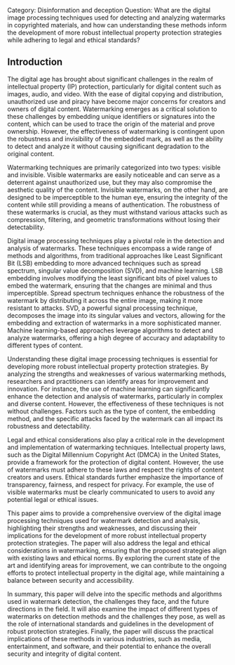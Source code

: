 Category: Disinformation and deception
Question: What are the digital image processing techniques used for detecting and analyzing watermarks in copyrighted materials, and how can understanding these methods inform the development of more robust intellectual property protection strategies while adhering to legal and ethical standards?


## Introduction

The digital age has brought about significant challenges in the realm of intellectual property (IP) protection, particularly for digital content such as images, audio, and video. With the ease of digital copying and distribution, unauthorized use and piracy have become major concerns for creators and owners of digital content. Watermarking emerges as a critical solution to these challenges by embedding unique identifiers or signatures into the content, which can be used to trace the origin of the material and prove ownership. However, the effectiveness of watermarking is contingent upon the robustness and invisibility of the embedded mark, as well as the ability to detect and analyze it without causing significant degradation to the original content.

Watermarking techniques are primarily categorized into two types: visible and invisible. Visible watermarks are easily noticeable and can serve as a deterrent against unauthorized use, but they may also compromise the aesthetic quality of the content. Invisible watermarks, on the other hand, are designed to be imperceptible to the human eye, ensuring the integrity of the content while still providing a means of authentication. The robustness of these watermarks is crucial, as they must withstand various attacks such as compression, filtering, and geometric transformations without losing their detectability.

Digital image processing techniques play a pivotal role in the detection and analysis of watermarks. These techniques encompass a wide range of methods and algorithms, from traditional approaches like Least Significant Bit (LSB) embedding to more advanced techniques such as spread spectrum, singular value decomposition (SVD), and machine learning. LSB embedding involves modifying the least significant bits of pixel values to embed the watermark, ensuring that the changes are minimal and thus imperceptible. Spread spectrum techniques enhance the robustness of the watermark by distributing it across the entire image, making it more resistant to attacks. SVD, a powerful signal processing technique, decomposes the image into its singular values and vectors, allowing for the embedding and extraction of watermarks in a more sophisticated manner. Machine learning-based approaches leverage algorithms to detect and analyze watermarks, offering a high degree of accuracy and adaptability to different types of content.

Understanding these digital image processing techniques is essential for developing more robust intellectual property protection strategies. By analyzing the strengths and weaknesses of various watermarking methods, researchers and practitioners can identify areas for improvement and innovation. For instance, the use of machine learning can significantly enhance the detection and analysis of watermarks, particularly in complex and diverse content. However, the effectiveness of these techniques is not without challenges. Factors such as the type of content, the embedding method, and the specific attacks faced by the watermark can all impact its robustness and detectability.

Legal and ethical considerations also play a critical role in the development and implementation of watermarking techniques. Intellectual property laws, such as the Digital Millennium Copyright Act (DMCA) in the United States, provide a framework for the protection of digital content. However, the use of watermarks must adhere to these laws and respect the rights of content creators and users. Ethical standards further emphasize the importance of transparency, fairness, and respect for privacy. For example, the use of visible watermarks must be clearly communicated to users to avoid any potential legal or ethical issues.

This paper aims to provide a comprehensive overview of the digital image processing techniques used for watermark detection and analysis, highlighting their strengths and weaknesses, and discussing their implications for the development of more robust intellectual property protection strategies. The paper will also address the legal and ethical considerations in watermarking, ensuring that the proposed strategies align with existing laws and ethical norms. By exploring the current state of the art and identifying areas for improvement, we can contribute to the ongoing efforts to protect intellectual property in the digital age, while maintaining a balance between security and accessibility.

In summary, this paper will delve into the specific methods and algorithms used in watermark detection, the challenges they face, and the future directions in the field. It will also examine the impact of different types of watermarks on detection methods and the challenges they pose, as well as the role of international standards and guidelines in the development of robust protection strategies. Finally, the paper will discuss the practical implications of these methods in various industries, such as media, entertainment, and software, and their potential to enhance the overall security and integrity of digital content.

